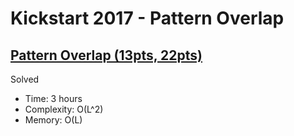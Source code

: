 # Kickstart 2017 - Pattern Overlap

## [Pattern Overlap (13pts, 22pts)](https://codingcompetitions.withgoogle.com/kickstart/round/0000000000201c97/0000000000201b79)

Solved

* Time: 3 hours
* Complexity: O(L^2)
* Memory: O(L)
